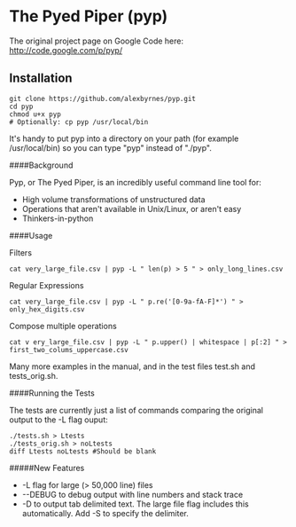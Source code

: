The Pyed Piper (pyp)
====================

The original project page on Google Code here: http://code.google.com/p/pyp/

Installation
------------

    git clone https://github.com/alexbyrnes/pyp.git
    cd pyp
    chmod u+x pyp
    # Optionally: cp pyp /usr/local/bin

It's handy to put pyp into a directory on your path (for example /usr/local/bin) so you can type "pyp" instead of "./pyp".


####Background

Pyp, or The Pyed Piper, is an incredibly useful command line tool for:

* High volume transformations of unstructured data
* Operations that aren't available in Unix/Linux, or aren't easy
* Thinkers-in-python


####Usage

Filters

    cat very_large_file.csv | pyp -L " len(p) > 5 " > only_long_lines.csv
    
Regular Expressions

    cat very_large_file.csv | pyp -L " p.re('[0-9a-fA-F]*') " > only_hex_digits.csv
    
Compose multiple operations

    cat v ery_large_file.csv | pyp -L " p.upper() | whitespace | p[:2] " > first_two_colums_uppercase.csv
      
Many more examples in the manual, and in the test files test.sh and tests_orig.sh.


####Running the Tests

The tests are currently just a list of commands comparing the original output to the -L flag ouput:

    ./tests.sh > Ltests
    ./tests_orig.sh > noLtests
    diff Ltests noLtests #Should be blank    


#####New Features

* -L flag for large (> 50,000 line) files
* --DEBUG to debug output with line numbers and stack trace
* -D to output tab delimited text.  The large file flag includes this automatically.  Add -S to specify the delimiter.

